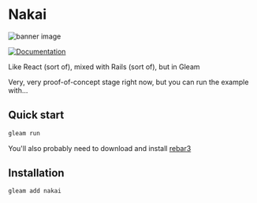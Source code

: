 # Nakai

![banner image](https://github.com/nakaibuild/.github/profile/BANNER.webp)

[![Documentation](https://img.shields.io/badge/hex-docs-ffaff3)](https://hexdocs.pm/nakai/)

Like React (sort of), mixed with Rails (sort of), but in Gleam

Very, very proof-of-concept stage right now, but you can run the example with...

## Quick start

```sh
gleam run
```

You'll also probably need to download and install [rebar3](https://github.com/erlang/rebar3)

## Installation

```sh
gleam add nakai
```
